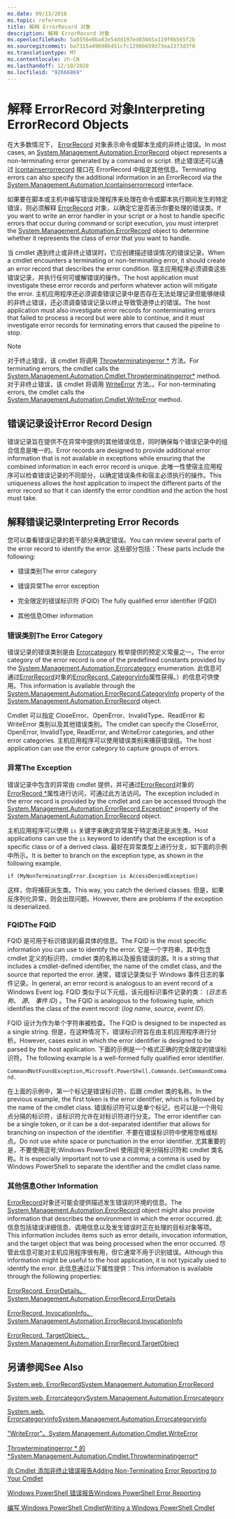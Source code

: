 ```yaml
---
ms.date: 09/13/2016
ms.topic: reference
title: 解释 ErrorRecord 对象
description: 解释 ErrorRecord 对象
ms.openlocfilehash: 5a8556e0ba83e54dd197ed03665a119f0b565f2b
ms.sourcegitcommit: ba7315a496986451cfc1296b659d73ea2373d3f0
ms.translationtype: MT
ms.contentlocale: zh-CN
ms.lasthandoff: 12/10/2020
ms.locfileid: "92666869"
---
```

# <a name="interpreting-errorrecord-objects"></a><span data-ttu-id="9b4bd-103">解释 ErrorRecord 对象</span><span class="sxs-lookup"><span data-stu-id="9b4bd-103">Interpreting ErrorRecord Objects</span></span>

<span data-ttu-id="9b4bd-104">在大多数情况下， [ErrorRecord](/dotnet/api/System.Management.Automation.ErrorRecord) 对象表示命令或脚本生成的非终止错误。</span><span class="sxs-lookup"><span data-stu-id="9b4bd-104">In most cases, an [System.Management.Automation.ErrorRecord](/dotnet/api/System.Management.Automation.ErrorRecord) object represents a non-terminating error generated by a command or script.</span></span> <span data-ttu-id="9b4bd-105">终止错误还可以通过 [Icontainserrorrecord](/dotnet/api/System.Management.Automation.IContainsErrorRecord) 接口在 ErrorRecord 中指定其他信息。</span><span class="sxs-lookup"><span data-stu-id="9b4bd-105">Terminating errors can also specify the additional information in an ErrorRecord via the [System.Management.Automation.Icontainserrorrecord](/dotnet/api/System.Management.Automation.IContainsErrorRecord) interface.</span></span>

<span data-ttu-id="9b4bd-106">如果要在脚本或主机中编写错误处理程序来处理在命令或脚本执行期间发生的特定错误，则必须解释 [ErrorRecord](/dotnet/api/System.Management.Automation.ErrorRecord) 对象，以确定它是否表示你要处理的错误类。</span><span class="sxs-lookup"><span data-stu-id="9b4bd-106">If you want to write an error handler in your script or a host to handle specific errors that occur during command or script execution, you must interpret the [System.Management.Automation.ErrorRecord](/dotnet/api/System.Management.Automation.ErrorRecord) object to determine whether it represents the class of error that you want to handle.</span></span>

<span data-ttu-id="9b4bd-107">当 cmdlet 遇到终止或非终止错误时，它应创建描述错误情况的错误记录。</span><span class="sxs-lookup"><span data-stu-id="9b4bd-107">When a cmdlet encounters a terminating or non-terminating error, it should create an error record that describes the error condition.</span></span> <span data-ttu-id="9b4bd-108">宿主应用程序必须调查这些错误记录，并执行任何可缓解错误的操作。</span><span class="sxs-lookup"><span data-stu-id="9b4bd-108">The host application must investigate these error records and perform whatever action will mitigate the error.</span></span> <span data-ttu-id="9b4bd-109">主机应用程序还必须调查错误记录中是否存在无法处理记录但能够继续的非终止错误，还必须调查错误记录以终止导致管道停止的错误。</span><span class="sxs-lookup"><span data-stu-id="9b4bd-109">The host application must also investigate error records for nonterminating errors that failed to process a record but were able to continue, and it must investigate error records for terminating errors that caused the pipeline to stop.</span></span>

> [!NOTE]
> <span data-ttu-id="9b4bd-110">对于终止错误，该 cmdlet 将调用 [Throwterminatingerror \*](/dotnet/api/System.Management.Automation.Cmdlet.ThrowTerminatingError) 方法。</span><span class="sxs-lookup"><span data-stu-id="9b4bd-110">For terminating errors, the cmdlet calls the [System.Management.Automation.Cmdlet.Throwterminatingerror\*](/dotnet/api/System.Management.Automation.Cmdlet.ThrowTerminatingError) method.</span></span> <span data-ttu-id="9b4bd-111">对于非终止错误，该 cmdlet 将调用 [WriteError](/dotnet/api/System.Management.Automation.Cmdlet.WriteError) 方法。。</span><span class="sxs-lookup"><span data-stu-id="9b4bd-111">For non-terminating errors, the cmdlet calls the [System.Management.Automation.Cmdlet.WriteError](/dotnet/api/System.Management.Automation.Cmdlet.WriteError) method.</span></span>

## <a name="error-record-design"></a><span data-ttu-id="9b4bd-112">错误记录设计</span><span class="sxs-lookup"><span data-stu-id="9b4bd-112">Error Record Design</span></span>

<span data-ttu-id="9b4bd-113">错误记录旨在提供不在异常中提供的其他错误信息，同时确保每个错误记录中的组合信息是唯一的。</span><span class="sxs-lookup"><span data-stu-id="9b4bd-113">Error records are designed to provide additional error information that is not available in exceptions while ensuring that the combined information in each error record is unique.</span></span> <span data-ttu-id="9b4bd-114">此唯一性使宿主应用程序可以检查错误记录的不同部分，以确定错误条件和宿主必须执行的操作。</span><span class="sxs-lookup"><span data-stu-id="9b4bd-114">This uniqueness allows the host application to inspect the different parts of the error record so that it can identify the error condition and the action the host must take.</span></span>

## <a name="interpreting-error-records"></a><span data-ttu-id="9b4bd-115">解释错误记录</span><span class="sxs-lookup"><span data-stu-id="9b4bd-115">Interpreting Error Records</span></span>

<span data-ttu-id="9b4bd-116">您可以查看错误记录的若干部分来确定错误。</span><span class="sxs-lookup"><span data-stu-id="9b4bd-116">You can review several parts of the error record to identify the error.</span></span> <span data-ttu-id="9b4bd-117">这些部分包括：</span><span class="sxs-lookup"><span data-stu-id="9b4bd-117">These parts include the following:</span></span>

- <span data-ttu-id="9b4bd-118">错误类别</span><span class="sxs-lookup"><span data-stu-id="9b4bd-118">The error category</span></span>

- <span data-ttu-id="9b4bd-119">错误异常</span><span class="sxs-lookup"><span data-stu-id="9b4bd-119">The error exception</span></span>

- <span data-ttu-id="9b4bd-120">完全限定的错误标识符 (FQID) </span><span class="sxs-lookup"><span data-stu-id="9b4bd-120">The fully qualified error identifier (FQID)</span></span>

- <span data-ttu-id="9b4bd-121">其他信息</span><span class="sxs-lookup"><span data-stu-id="9b4bd-121">Other information</span></span>

### <a name="the-error-category"></a><span data-ttu-id="9b4bd-122">错误类别</span><span class="sxs-lookup"><span data-stu-id="9b4bd-122">The Error Category</span></span>

<span data-ttu-id="9b4bd-123">错误记录的错误类别是由 [Errorcategory](/dotnet/api/System.Management.Automation.ErrorCategory) 枚举提供的预定义常量之一。</span><span class="sxs-lookup"><span data-stu-id="9b4bd-123">The error category of the error record is one of the predefined constants provided by the [System.Management.Automation.Errorcategory](/dotnet/api/System.Management.Automation.ErrorCategory) enumeration.</span></span> <span data-ttu-id="9b4bd-124">此信息可通过[ErrorRecord](/dotnet/api/System.Management.Automation.ErrorRecord)对象的[ErrorRecord. CategoryInfo](/dotnet/api/System.Management.Automation.ErrorRecord.CategoryInfo)属性获得。）的信息可供使用。</span><span class="sxs-lookup"><span data-stu-id="9b4bd-124">This information  is available through the [System.Management.Automation.ErrorRecord.CategoryInfo](/dotnet/api/System.Management.Automation.ErrorRecord.CategoryInfo) property of the [System.Management.Automation.ErrorRecord](/dotnet/api/System.Management.Automation.ErrorRecord) object.</span></span>

<span data-ttu-id="9b4bd-125">Cmdlet 可以指定 CloseError、OpenError、InvalidType、ReadError 和 WriteError 类别以及其他错误类别。</span><span class="sxs-lookup"><span data-stu-id="9b4bd-125">The cmdlet can specify the CloseError, OpenError, InvalidType, ReadError, and WriteError categories, and other error categories.</span></span> <span data-ttu-id="9b4bd-126">主机应用程序可以使用错误类别来捕获错误组。</span><span class="sxs-lookup"><span data-stu-id="9b4bd-126">The host application can use the error category to capture groups of errors.</span></span>

### <a name="the-exception"></a><span data-ttu-id="9b4bd-127">异常</span><span class="sxs-lookup"><span data-stu-id="9b4bd-127">The Exception</span></span>

<span data-ttu-id="9b4bd-128">错误记录中包含的异常由 cmdlet 提供，并可通过[ErrorRecord](/dotnet/api/System.Management.Automation.ErrorRecord)对象的[ErrorRecord \*](/dotnet/api/System.Management.Automation.ErrorRecord.Exception)属性进行访问，可通过此方法访问。</span><span class="sxs-lookup"><span data-stu-id="9b4bd-128">The exception included in the error record is provided by the cmdlet and can be accessed through the [System.Management.Automation.ErrorRecord.Exception\*](/dotnet/api/System.Management.Automation.ErrorRecord.Exception) property of the [System.Management.Automation.ErrorRecord](/dotnet/api/System.Management.Automation.ErrorRecord) object.</span></span>

<span data-ttu-id="9b4bd-129">主机应用程序可以使用 `is` 关键字来确定异常属于特定类还是派生类。</span><span class="sxs-lookup"><span data-stu-id="9b4bd-129">Host applications can use the `is` keyword to identify that the exception is of a specific class or of a derived class.</span></span> <span data-ttu-id="9b4bd-130">最好在异常类型上进行分支，如下面的示例中所示。</span><span class="sxs-lookup"><span data-stu-id="9b4bd-130">It is better to branch on the exception type, as shown in the following example.</span></span>

`if (MyNonTerminatingError.Exception is AccessDeniedException)`

<span data-ttu-id="9b4bd-131">这样，你将捕获派生类。</span><span class="sxs-lookup"><span data-stu-id="9b4bd-131">This way, you catch the derived classes.</span></span> <span data-ttu-id="9b4bd-132">但是，如果反序列化异常，则会出现问题。</span><span class="sxs-lookup"><span data-stu-id="9b4bd-132">However, there are problems if the exception is deserialized.</span></span>

### <a name="the-fqid"></a><span data-ttu-id="9b4bd-133">FQID</span><span class="sxs-lookup"><span data-stu-id="9b4bd-133">The FQID</span></span>

<span data-ttu-id="9b4bd-134">FQID 是可用于标识错误的最具体的信息。</span><span class="sxs-lookup"><span data-stu-id="9b4bd-134">The FQID is the most specific information you can use to identify the error.</span></span> <span data-ttu-id="9b4bd-135">它是一个字符串，其中包含 cmdlet 定义的标识符、cmdlet 类的名称以及报告错误的源。</span><span class="sxs-lookup"><span data-stu-id="9b4bd-135">It is a string that includes a cmdlet-defined identifier, the name of the cmdlet class, and the source that reported the error.</span></span> <span data-ttu-id="9b4bd-136">通常，错误记录类似于 Windows 事件日志的事件记录。</span><span class="sxs-lookup"><span data-stu-id="9b4bd-136">In general, an error record is analogous to an event record of a Windows Event log.</span></span> <span data-ttu-id="9b4bd-137">FQID 类似于以下元组，该元组标识事件记录的类： (*日志名称*、 *源*、 *事件 ID*) 。</span><span class="sxs-lookup"><span data-stu-id="9b4bd-137">The FQID is analogous to the following tuple, which identifies the class of the event record: (*log name*, *source*, *event ID*).</span></span>

<span data-ttu-id="9b4bd-138">FQID 设计为作为单个字符串被检查。</span><span class="sxs-lookup"><span data-stu-id="9b4bd-138">The FQID is designed to be inspected as a single string.</span></span> <span data-ttu-id="9b4bd-139">但是，在这种情况下，错误标识符旨在由主机应用程序进行分析。</span><span class="sxs-lookup"><span data-stu-id="9b4bd-139">However, cases exist in which the error identifier is designed to be parsed by the host application.</span></span> <span data-ttu-id="9b4bd-140">下面的示例是一个格式正确的完全限定的错误标识符。</span><span class="sxs-lookup"><span data-stu-id="9b4bd-140">The following example is a well-formed fully qualified error identifier.</span></span>

`CommandNotFoundException,Microsoft.PowerShell.Commands.GetCommandCommand.`

<span data-ttu-id="9b4bd-141">在上面的示例中，第一个标记是错误标识符，后跟 cmdlet 类的名称。</span><span class="sxs-lookup"><span data-stu-id="9b4bd-141">In the previous example, the first token is the error identifier, which is followed by the name of the cmdlet class.</span></span> <span data-ttu-id="9b4bd-142">错误标识符可以是单个标记，也可以是一个用句点分隔的标识符，该标识符允许在对标识符进行分支。</span><span class="sxs-lookup"><span data-stu-id="9b4bd-142">The error identifier can be a single token, or it can be a dot-separated identifier that allows for branching on inspection of the identifier.</span></span> <span data-ttu-id="9b4bd-143">不要在错误标识符中使用空格或标点。</span><span class="sxs-lookup"><span data-stu-id="9b4bd-143">Do not use white space or punctuation in the error identifier.</span></span> <span data-ttu-id="9b4bd-144">尤其重要的是，不要使用逗号;Windows PowerShell 使用逗号来分隔标识符和 cmdlet 类名称。</span><span class="sxs-lookup"><span data-stu-id="9b4bd-144">It is especially important not to use a comma; a comma is used by Windows PowerShell to separate the identifier and the cmdlet class name.</span></span>

### <a name="other-information"></a><span data-ttu-id="9b4bd-145">其他信息</span><span class="sxs-lookup"><span data-stu-id="9b4bd-145">Other Information</span></span>

<span data-ttu-id="9b4bd-146">[ErrorRecord](/dotnet/api/System.Management.Automation.ErrorRecord)对象还可能会提供描述发生错误的环境的信息。</span><span class="sxs-lookup"><span data-stu-id="9b4bd-146">The [System.Management.Automation.ErrorRecord](/dotnet/api/System.Management.Automation.ErrorRecord) object might also provide information that describes the environment in which the error occurred.</span></span> <span data-ttu-id="9b4bd-147">此信息包括错误详细信息、调用信息以及发生错误时正在处理的目标对象等项。</span><span class="sxs-lookup"><span data-stu-id="9b4bd-147">This information includes items such as error details, invocation information, and the target object that was being processed when the error occurred.</span></span> <span data-ttu-id="9b4bd-148">尽管此信息可能对主机应用程序很有用，但它通常不用于识别错误。</span><span class="sxs-lookup"><span data-stu-id="9b4bd-148">Although this information might be useful to the host application, it is not typically used to identify the error.</span></span> <span data-ttu-id="9b4bd-149">此信息通过以下属性提供：</span><span class="sxs-lookup"><span data-stu-id="9b4bd-149">This information is available through the following properties:</span></span>

[<span data-ttu-id="9b4bd-150">ErrorRecord. ErrorDetails。</span><span class="sxs-lookup"><span data-stu-id="9b4bd-150">System.Management.Automation.ErrorRecord.ErrorDetails</span></span>](/dotnet/api/System.Management.Automation.ErrorRecord.ErrorDetails)

[<span data-ttu-id="9b4bd-151">ErrorRecord. InvocationInfo。</span><span class="sxs-lookup"><span data-stu-id="9b4bd-151">System.Management.Automation.ErrorRecord.InvocationInfo</span></span>](/dotnet/api/System.Management.Automation.ErrorRecord.InvocationInfo)

[<span data-ttu-id="9b4bd-152">ErrorRecord. TargetObject。</span><span class="sxs-lookup"><span data-stu-id="9b4bd-152">System.Management.Automation.ErrorRecord.TargetObject</span></span>](/dotnet/api/System.Management.Automation.ErrorRecord.TargetObject)

## <a name="see-also"></a><span data-ttu-id="9b4bd-153">另请参阅</span><span class="sxs-lookup"><span data-stu-id="9b4bd-153">See Also</span></span>

[<span data-ttu-id="9b4bd-154">System.web. ErrorRecord</span><span class="sxs-lookup"><span data-stu-id="9b4bd-154">System.Management.Automation.ErrorRecord</span></span>](/dotnet/api/System.Management.Automation.ErrorRecord)

[<span data-ttu-id="9b4bd-155">System.web. Errorcategory</span><span class="sxs-lookup"><span data-stu-id="9b4bd-155">System.Management.Automation.Errorcategory</span></span>](/dotnet/api/System.Management.Automation.ErrorCategory)

[<span data-ttu-id="9b4bd-156">System.web. Errorcategoryinfo</span><span class="sxs-lookup"><span data-stu-id="9b4bd-156">System.Management.Automation.Errorcategoryinfo</span></span>](/dotnet/api/System.Management.Automation.ErrorCategoryInfo)

[<span data-ttu-id="9b4bd-157">"WriteError"。</span><span class="sxs-lookup"><span data-stu-id="9b4bd-157">System.Management.Automation.Cmdlet.WriteError</span></span>](/dotnet/api/System.Management.Automation.Cmdlet.WriteError)

[<span data-ttu-id="9b4bd-158">Throwterminatingerror \* 的 \*</span><span class="sxs-lookup"><span data-stu-id="9b4bd-158">System.Management.Automation.Cmdlet.Throwterminatingerror\*</span></span>](/dotnet/api/System.Management.Automation.Cmdlet.ThrowTerminatingError)

[<span data-ttu-id="9b4bd-159">向 Cmdlet 添加非终止错误报告</span><span class="sxs-lookup"><span data-stu-id="9b4bd-159">Adding Non-Terminating Error Reporting to Your Cmdlet</span></span>](./adding-non-terminating-error-reporting-to-your-cmdlet.md)

[<span data-ttu-id="9b4bd-160">Windows PowerShell 错误报告</span><span class="sxs-lookup"><span data-stu-id="9b4bd-160">Windows PowerShell Error Reporting</span></span>](./error-reporting-concepts.md)

[<span data-ttu-id="9b4bd-161">编写 Windows PowerShell Cmdlet</span><span class="sxs-lookup"><span data-stu-id="9b4bd-161">Writing a Windows PowerShell Cmdlet</span></span>](./writing-a-windows-powershell-cmdlet.md)
